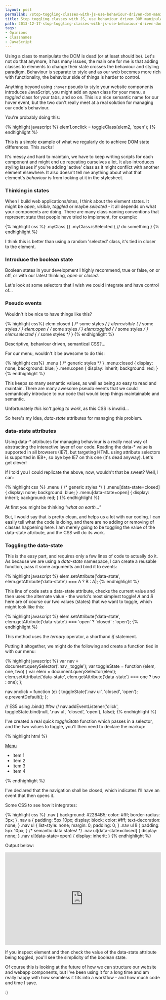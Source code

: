 ```yaml
---
layout: post
permalink: /stop-toggling-classes-with-js-use-behaviour-driven-dom-manipulation-with-data-states/
title: Stop toggling classes with JS, use behaviour driven DOM manipulation with data-states
path: 2013-12-17-stop-toggling-classes-with-js-use-behaviour-driven-dom-manipulation-with-data-states.md
tags:
- Opinions
- Classnames
- JavaScript
---
```


Using a class to manipulate the DOM is dead (or at least should be). Let's not do that anymore, it has many issues, the main one for me is that adding classes to elements to change their state crosses the behaviour and styling paradigm. Behaviour is separate to style and as our web becomes more rich with functionality, the behaviour side of things is harder to control.

Anything beyond using `:hover` pseudo to style your website components introduces JavaScript, you might add an _open_ class for your menu, a _toggled_ class for your tabs, and so on. This is a nice semantic name for our hover event, but the two don't really meet at a real solution for managing our code's behaviour.

You're probably doing this:

{% highlight javascript %}
elem1.onclick = toggleClass(elem2, 'open');
{% endhighlight %}

This is a simple example of what we regularly do to achieve DOM state differences. This _sucks_!

It's messy and hard to maintain, we have to keep writing scripts for each component and might end up repeating ourselves a lot. It also introduces styling issues if you're adding 'active' class as it might conflict with another element elsewhere. It also doesn't tell me anything about what that element's _behaviour_ is from looking at it in the stylesheet.

### Thinking in states

When I build web applications/sites, I think about the element states. It might be _open_, _visible_, _toggled_ or maybe _selected_ - it all depends on what your components are doing. There are many class naming conventions that represent state that people have tried to implement, for example:

{% highlight css %}
.myClass {}
.myClass.isSelected {
  // do something
}
{% endhighlight %}

I think this is better than using a random 'selected' class, it's tied in closer to the element.

### Introduce the boolean state

Boolean states in your development I highly recommend, true or false, on or off, or with our latest thinking, _open_ or _closed_.

Let's look at some selectors that I wish we could integrate and have control of...

### Pseudo events

Wouldn't it be nice to have things like this?

{% highlight css%}
elem:closed {
  /* some styles */
}
elem:visible {
  /* some styles */
}
elem:open {
  /* some styles */
}
elem:toggled {
  /* some styles */
}
elem:selected {
  /* some styles */
}
{% endhighlight %}

Descriptive, behaviour driven, semantical CSS?...

For our menu, wouldn't it be awesome to do this:

{% highlight css%}
.menu {
  /* generic styles */
}
.menu:closed {
  display: none;
  background: blue;
}
.menu:open {
  display: inherit;
  background: red;
}
{% endhighlight %}

This keeps so many semantic values, as well as being _so_ easy to read and maintain. There are many awesome pseudo events that we could semantically introduce to our code that would keep things maintainable and semantic.

Unfortunately _this isn't going to work_, as this CSS is invalid...

So here's my idea, _data-state_ attributes for managing this problem.

### data-state attributes

Using data-* attributes for managing behaviour is a really neat way of abstracting the interactive layer of our code. Reading the data-* value is supported in all browsers (IE7), but targeting HTML using attribute selectors is supported in IE8+, so bye bye IE7 on this one (it's dead anyway). Let's get clever!

If I told you I could replicate the above, now, wouldn't that be sweet? Well, I can:

{% highlight css %}
.menu {
  /* generic styles */
}
.menu[data-state=closed] {
  display: none;
  background: blue;
}
.menu[data-state=open] {
  display: inherit;
  background: red;
}
{% endhighlight %}

At first you might be thinking _"what on earth..."_

But, I would say that is pretty clean, and helps us a lot with our coding. I can easily tell what the code is doing, and there are no adding or removing of classes happening here. I am merely going to be toggling the value of the data-state attribute, and the CSS will do its work.

### Toggling the data-state

This is the easy part, and requires only a few lines of code to actually do it. As because we are using a _data-state_ namespace, I can create a reusable function, pass it some arguments and bind it to events:

{% highlight javascript %}
elem.setAttribute('data-state', elem.getAttribute('data-state') === A ? B : A);
{% endhighlight %}

This line of code sets a data-state attribute, checks the current value and then uses the alternate value - the world's most simplest toggle! _A_ and _B_ here are of course our two values (states) that we want to toggle, which might look like this:

{% highlight javascript %}
elem.setAttribute('data-state', elem.getAttribute('data-state') === 'open' ? 'closed' : 'open');
{% endhighlight %}

This method uses the _ternary_ operator, a shorthand _if_ statement.

Putting it altogether, we might do the following and create a function tied in with our menu:

{% highlight javascript %}
var nav = document.querySelector('.nav__toggle');
var toggleState = function (elem, one, two) {
  var elem = document.querySelector(elem);
  elem.setAttribute('data-state', elem.getAttribute('data-state') === one ? two : one);
};

nav.onclick = function (e) {
  toggleState('.nav ul', 'closed', 'open');
  e.preventDefault();
};

// ES5 using .bind() #ftw
// nav.addEventListener('click', toggleState.bind(null, '.nav ul', 'closed', 'open'), false);
{% endhighlight %}

I've created a real quick _toggleState_ function which passes in a selector, and the two values to toggle, you'll then need to declare the markup:

{% highlight html %}
<nav class="nav">
    <a href="#" class="nav__toggle">Menu</a>
    <ul data-state="closed">
        <li>Item 1</li>
        <li>Item 2</li>
        <li>Item 3</li>
        <li>Item 4</li>
    </ul>
</nav>
{% endhighlight %}

I've declared that the navigation shall be closed, which indicates I'll have an event that then opens it.

Some CSS to see how it integrates:

{% highlight css %}
.nav {
    background: #2284B5;
    color: #fff;
    border-radius: 3px;
}
.nav a {
    padding: 5px 10px;
    display: block;
    color: #fff;
    text-decoration: none;
}
.nav ul {
    list-style: none;
    margin: 0;
    padding: 0;
}
.nav ul li {
    padding: 5px 10px;
}
/* semantic data states! */
.nav ul[data-state=closed] {
    display: none;
}
.nav ul[data-state=open] {
    display: inherit;
}
{% endhighlight %}

Output below:

<iframe width="100%" height="300" src="http://jsfiddle.net/toddmotto/9v2zx/embedded/result,js,html,css" allowfullscreen="allowfullscreen" frameborder="0"></iframe>

If you inspect element and then check the value of the data-state attribute being toggled, you'll see the simplicity of the boolean state.

Of course this is looking at the future of how we can structure our website and webapp components, but I've been using it for a long time and am really happy with how seamless it fits into a workflow - and how much code and time I save.

:)
